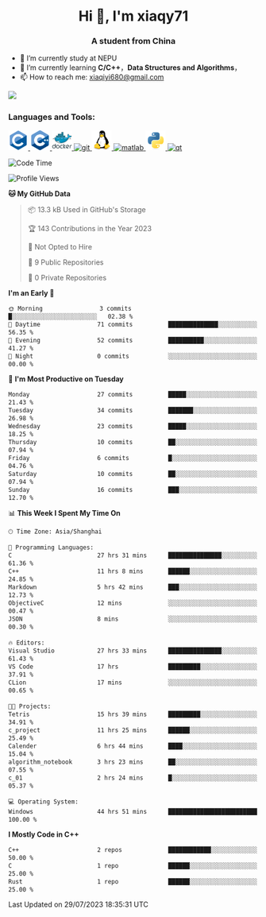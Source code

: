 <h1 align="center">Hi 👋, I'm xiaqy71</h1>
<h3 align="center">A student from China</h3>

- 🔭 I’m currently study at NEPU
- 🌱 I’m currently learning **C/C++**，**Data Structures and Algorithms**，
- 📫 How to reach me: xiaqiyi680@gmail.com

![](https://github-readme-stats.vercel.app/api?username=xiaqy71)

<h3 align="left">Languages and Tools:</h3>
<p align="left"> <a href="https://www.cprogramming.com/" target="_blank" rel="noreferrer"> <img src="https://raw.githubusercontent.com/devicons/devicon/master/icons/c/c-original.svg" alt="c" width="40" height="40"/> </a> <a href="https://www.w3schools.com/cpp/" target="_blank" rel="noreferrer"> <img src="https://raw.githubusercontent.com/devicons/devicon/master/icons/cplusplus/cplusplus-original.svg" alt="cplusplus" width="40" height="40"/> </a> <a href="https://www.docker.com/" target="_blank" rel="noreferrer"> <img src="https://raw.githubusercontent.com/devicons/devicon/master/icons/docker/docker-original-wordmark.svg" alt="docker" width="40" height="40"/> </a> <a href="https://git-scm.com/" target="_blank" rel="noreferrer"> <img src="https://www.vectorlogo.zone/logos/git-scm/git-scm-icon.svg" alt="git" width="40" height="40"/> </a> <a href="https://www.linux.org/" target="_blank" rel="noreferrer"> <img src="https://raw.githubusercontent.com/devicons/devicon/master/icons/linux/linux-original.svg" alt="linux" width="40" height="40"/> </a> <a href="https://www.mathworks.com/" target="_blank" rel="noreferrer"> <img src="https://upload.wikimedia.org/wikipedia/commons/2/21/Matlab_Logo.png" alt="matlab" width="40" height="40"/> </a> <a href="https://www.python.org" target="_blank" rel="noreferrer"> <img src="https://raw.githubusercontent.com/devicons/devicon/master/icons/python/python-original.svg" alt="python" width="40" height="40"/> </a> <a href="https://www.qt.io/" target="_blank" rel="noreferrer"> <img src="https://upload.wikimedia.org/wikipedia/commons/0/0b/Qt_logo_2016.svg" alt="qt" width="40" height="40"/> </a> </p>

<!--START_SECTION:waka-->
![Code Time](http://img.shields.io/badge/Code%20Time-138%20hrs%2030%20mins-blue)

![Profile Views](http://img.shields.io/badge/Profile%20Views-272-blue)

**🐱 My GitHub Data** 

> 📦 13.3 kB Used in GitHub's Storage 
 > 
> 🏆 143 Contributions in the Year 2023
 > 
> 🚫 Not Opted to Hire
 > 
> 📜 9 Public Repositories 
 > 
> 🔑 0 Private Repositories 
 > 
**I'm an Early 🐤** 

```text
🌞 Morning                3 commits           █░░░░░░░░░░░░░░░░░░░░░░░░   02.38 % 
🌆 Daytime                71 commits          ██████████████░░░░░░░░░░░   56.35 % 
🌃 Evening                52 commits          ██████████░░░░░░░░░░░░░░░   41.27 % 
🌙 Night                  0 commits           ░░░░░░░░░░░░░░░░░░░░░░░░░   00.00 % 
```
📅 **I'm Most Productive on Tuesday** 

```text
Monday                   27 commits          █████░░░░░░░░░░░░░░░░░░░░   21.43 % 
Tuesday                  34 commits          ███████░░░░░░░░░░░░░░░░░░   26.98 % 
Wednesday                23 commits          █████░░░░░░░░░░░░░░░░░░░░   18.25 % 
Thursday                 10 commits          ██░░░░░░░░░░░░░░░░░░░░░░░   07.94 % 
Friday                   6 commits           █░░░░░░░░░░░░░░░░░░░░░░░░   04.76 % 
Saturday                 10 commits          ██░░░░░░░░░░░░░░░░░░░░░░░   07.94 % 
Sunday                   16 commits          ███░░░░░░░░░░░░░░░░░░░░░░   12.70 % 
```


📊 **This Week I Spent My Time On** 

```text
🕑︎ Time Zone: Asia/Shanghai

💬 Programming Languages: 
C                        27 hrs 31 mins      ███████████████░░░░░░░░░░   61.36 % 
C++                      11 hrs 8 mins       ██████░░░░░░░░░░░░░░░░░░░   24.85 % 
Markdown                 5 hrs 42 mins       ███░░░░░░░░░░░░░░░░░░░░░░   12.73 % 
ObjectiveC               12 mins             ░░░░░░░░░░░░░░░░░░░░░░░░░   00.47 % 
JSON                     8 mins              ░░░░░░░░░░░░░░░░░░░░░░░░░   00.30 % 

🔥 Editors: 
Visual Studio            27 hrs 33 mins      ███████████████░░░░░░░░░░   61.43 % 
VS Code                  17 hrs              █████████░░░░░░░░░░░░░░░░   37.91 % 
CLion                    17 mins             ░░░░░░░░░░░░░░░░░░░░░░░░░   00.65 % 

🐱‍💻 Projects: 
Tetris                   15 hrs 39 mins      █████████░░░░░░░░░░░░░░░░   34.91 % 
c_project                11 hrs 25 mins      ██████░░░░░░░░░░░░░░░░░░░   25.49 % 
Calender                 6 hrs 44 mins       ████░░░░░░░░░░░░░░░░░░░░░   15.04 % 
algorithm_notebook       3 hrs 23 mins       ██░░░░░░░░░░░░░░░░░░░░░░░   07.55 % 
c_01                     2 hrs 24 mins       █░░░░░░░░░░░░░░░░░░░░░░░░   05.37 % 

💻 Operating System: 
Windows                  44 hrs 51 mins      █████████████████████████   100.00 % 
```

**I Mostly Code in C++** 

```text
C++                      2 repos             ████████████░░░░░░░░░░░░░   50.00 % 
C                        1 repo              ██████░░░░░░░░░░░░░░░░░░░   25.00 % 
Rust                     1 repo              ██████░░░░░░░░░░░░░░░░░░░   25.00 % 
```




 Last Updated on 29/07/2023 18:35:31 UTC
<!--END_SECTION:waka-->




